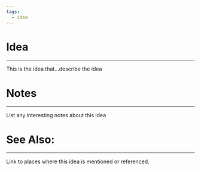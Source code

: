 ```yaml
---
tags:
  - idea
---
```

# Idea
---
This is the idea that...describe the idea

# Notes
---
List any interesting notes about this idea

# See Also:
---
Link to places where this idea is mentioned or referenced. 